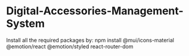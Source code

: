 # Digital-Accessories-Management-System
Install all the required packages by:
npm install @mui/icons-material @emotion/react @emotion/styled react-router-dom
